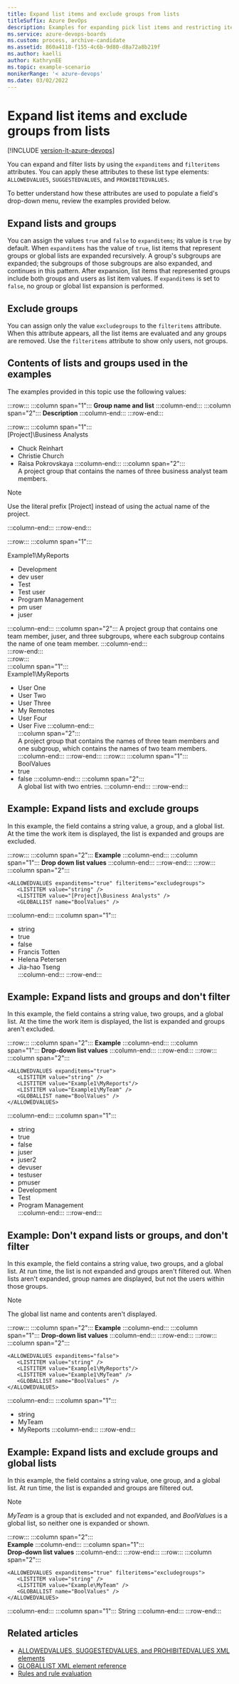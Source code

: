 ```yaml
---
title: Expand list items and exclude groups from lists
titleSuffix: Azure DevOps
description: Examples for expanding pick list items and restricting items using attributes 
ms.service: azure-devops-boards
ms.custom: process, archive-candidate
ms.assetid: 860a4118-f155-4c6b-9d80-d8a72a8b219f
ms.author: kaelli
author: KathrynEE
ms.topic: example-scenario
monikerRange: '< azure-devops' 
ms.date: 03/02/2022
---
```


# Expand list items and exclude groups from lists

[!INCLUDE [version-lt-azure-devops](../../includes/version-lt-azure-devops.md)]

You can expand and filter lists by using the `expanditems` and `filteritems` attributes. You can apply these attributes to these list type elements: `ALLOWEDVALUES`, `SUGGESTEDVALUES`, and `PROHIBITEDVALUES`.  
  
To better understand how these attributes are used to populate a field's drop-down menu, review the examples provided below.  

<a name="ExpandListsAndGroups"></a> 
  
##  Expand lists and groups  

You can assign the values `true` and `false` to `expanditems`; its value is `true` by default. When `expanditems` has the value of `true`, list items that represent groups or global lists are expanded recursively. A group's subgroups are expanded; the subgroups of those subgroups are also expanded, and continues in this pattern. After expansion, list items that represented groups include both groups and users as list item values. If `expanditems` is set to `false`, no group or global list expansion is performed.  

<a name="FilterListsAndGroups"></a> 
  
##  Exclude groups  

You can assign only the value `excludegroups` to the `filteritems` attribute. When this attribute appears, all the list items are evaluated and any groups are removed. Use the `filteritems` attribute to show only users, not groups.  

<a name="ContentsOfListsAndGroups"></a> 
  
##  Contents of lists and groups used in the examples  

The examples provided in this topic use the following values:  
  
:::row:::
   :::column span="1":::
   **Group name and list**
   :::column-end:::
   :::column span="2":::
   **Description**
   :::column-end:::
:::row-end:::

:::row:::
   :::column span="1":::   
   [Project]\Business Analysts  
   - Chuck Reinhart
   - Christie Church
   - Raisa Pokrovskaya
   :::column-end:::
   :::column span="2":::    
   A project group that contains the names of three business analyst team members.  

   > [!NOTE]  
   > Use the literal prefix [Project] instead of using the actual name of the project.

   :::column-end:::
:::row-end:::

:::row:::
   :::column span="1":::
   
   Example1\MyReports  
    
   - Development
   - dev user
   - Test
   - Test user
   - Program Management
   - pm user
   - juser
    
   :::column-end:::
   :::column span="2":::
   A project group that contains one team member, juser, and three subgroups, where each subgroup contains the name of one team member.
   :::column-end:::  
:::row-end:::  
:::row:::  
   :::column span="1":::  
   Example1\MyReports  
   - User One
   - User Two
   - User Three
   - My Remotes
   - User Four
   - User Five
   :::column-end:::  
   :::column span="2":::  
   A project group that contains the names of three team members and one subgroup, which contains the names of two team members.
   :::column-end:::
:::row-end:::
:::row:::
   :::column span="1":::  
   BoolValues
   - true
   - false
   :::column-end:::
   :::column span="2":::  
   A global list with two entries.
   :::column-end:::
:::row-end:::

## Example: Expand lists and exclude groups

In this example, the field contains a string value, a group, and a global list. At the time the work item is displayed, the list is expanded and groups are excluded.  

:::row:::
   :::column span="2":::
   **Example**
   :::column-end:::
   :::column span="1":::
   **Drop down list values**
   :::column-end:::
:::row-end:::
:::row:::
   :::column span="2":::   
   ```
   <ALLOWEDVALUES expanditems="true" filteritems="excludegroups"> 
      <LISTITEM value="string" /> 
      <LISTITEM value="[Project]\Business Analysts" />  
      <GLOBALLIST name="BoolValues" /> 
   ```
   :::column-end:::
   :::column span="1":::
   - string
   - true
   - false
   - Francis Totten
   - Helena Petersen
   - Jia-hao Tseng   
   :::column-end:::
:::row-end:::

<a id="Example2"></a>

## Example: Expand lists and groups and don't filter

In this example, the field contains a string value, two groups, and a global list. At the time the work item is displayed, the list is expanded and groups aren't excluded.

:::row:::
   :::column span="2":::
   **Example**
   :::column-end:::
   :::column span="1":::
   **Drop-down list values**
   :::column-end:::
:::row-end:::
:::row:::
   :::column span="2":::   
   ```
   <ALLOWEDVALUES expanditems="true">
      <LISTITEM value="string" />
      <LISTITEM value="Example1\MyReports"/>
      <LISTITEM value="Example1\MyTeam" />
      <GLOBALLIST name="BoolValues" />
   </ALLOWEDVALUES> 
   ```
   :::column-end:::
   :::column span="1":::
   - string
   - true
   - false
   - juser
   - juser2
   - devuser
   - testuser
   - pmuser
   - Development
   - Test
   - Program Management    
   :::column-end:::
:::row-end:::

## Example: Don't expand lists or groups, and don't filter

In this example, the field contains a string value, two groups, and a global list. At run time, the list is not expanded and groups aren't filtered out. When lists aren't expanded, group names are displayed, but not the users within those groups.

> [!NOTE]    
> The global list name and contents aren't displayed.

:::row:::
   :::column span="2":::
   **Example**
   :::column-end:::
   :::column span="1":::
   **Drop-down list values**
   :::column-end:::
:::row-end:::
:::row:::
   :::column span="2":::   

   ```
   <ALLOWEDVALUES expanditems="false">
      <LISTITEM value="string" />
      <LISTITEM value="Example1\MyReports"/>
      <LISTITEM value="Example1\MyTeam" />
      <GLOBALLIST name="BoolValues" />
   </ALLOWEDVALUES> 
   ```
   :::column-end:::
   :::column span="1":::
   - string
   - MyTeam
   - MyReports
   :::column-end:::
:::row-end:::

## Example: Expand lists and exclude groups and global lists

In this example, the field contains a string value, one group, and a global list. At run time, the list is expanded and groups are filtered out.

> [!NOTE]    
> *MyTeam* is a group that is excluded and not expanded, and *BoolValue*s is a global list, so neither one is expanded or shown.

:::row:::
   :::column span="2":::   
   **Example**
   :::column-end:::
   :::column span="1":::   
   **Drop-down list values**
   :::column-end:::
:::row-end:::
:::row:::
   :::column span="2":::   
   ```
   <ALLOWEDVALUES expanditems="true" filteritems="excludegroups">
      <LISTITEM value="string" />
      <LISTITEM value="Example\MyTeam" />
      <GLOBALLIST name="BoolValues" />
   </ALLOWEDVALUES> 
   ```
   :::column-end:::
   :::column span="1":::
   String
   :::column-end:::
:::row-end:::
  
## Related articles 

- [ALLOWEDVALUES, SUGGESTEDVALUES, and PROHIBITEDVALUES XML elements](define-pick-lists.md)   
- [GLOBALLIST XML element reference](define-global-lists.md)   
- [Rules and rule evaluation](../../organizations/settings/work/rule-reference.md)